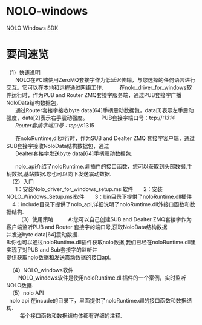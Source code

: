 # NOLO-windows
NOLO Windows SDK
#
# 要闻速览
  （1）快速说明  
       NOLO在PC端使用ZeroMQ套接字作为低延迟传输，与您选择的任何语言进行交互。它可以在本地和远程通过网络工作.    
       在nolo_driver_for_windows软件运行时，作为PUB and Router ZMQ套接字服务端，通过PUB套接字广播NoloData结构数据包，  
       通过Router套接字接收byte data[64]手柄震动数据包，data[1]表示左手震动强度，data[2]表示右手震动强度。  
       PUB套接字端口号：tcp://*:1314    
       Router套接字端口号：tcp://*:1315  
       
       在noloRuntime,dll运行时，作为SUB and Dealter ZMQ 套接字客户端，通过SUB套接字接收NoloData结构数据包，通过  
       Dealter套接字发送byte data[64]手柄震动数据包.    
       
       nolo_api介绍了noloRuntime.dll插件的接口函数，您可以获取到头部数据,手柄数据,基站数据.您也可以向下发送震动数据.   
   （2）入门  
        1：安装Nolo_driver_for_windows_setup.msi软件
        2：安装NOLO_Windows_Setup.msi软件
        3：bin目录下提供了noloRuntime.dll插件
        4：include目录下提供了nolo_api,详细说明了noloRuntime.dll外接口函数和数据结构.  
       
   （3）使用策略  
        A:您可以自己创建SUB and Dealter ZMQ套接字作为客户端监听PUB and Router 套接字的端口号,获取NoloData结构数据  
          并发送byte data[64]震动数据.   
        B:你也可以通过noloRuntime.dll插件获取nolo数据,我们已经在noloRuntime.dll里实现了对PUB and Sub套接字的监听并  
          提供获取nolo数据和发送震动数据的接口api.  
          
   （4）NOLO_windows软件  
          NOLO_windows软件是使用noloRuntime.dll插件的一个案例，实时监听NOLO数据.  
   （5）nolo API<br>
          nolo api 在incude的目录下，里面提供了noloRuntime.dll的接口函数和数据结构.<br>
          每个接口函数和数据结构体都有详细的注释.
#
        
        
